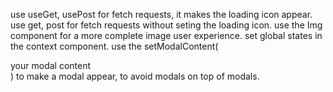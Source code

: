 use useGet, usePost for fetch requests, it makes the loading icon appear.
use get, post for fetch requests without seting the loading icon.
use the Img component for a more complete image user experience.
set global states in the context component.
use the setModalContent(<div>your modal content</div>) to make a modal appear, to avoid modals on top of modals.

